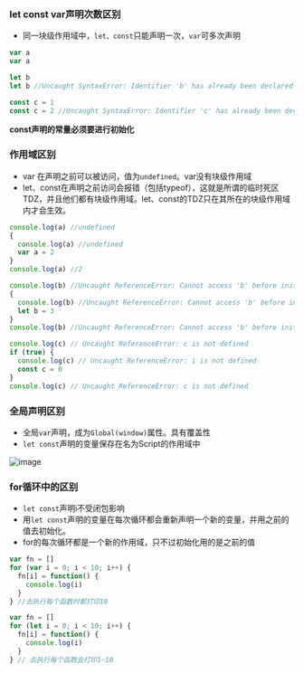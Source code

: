 ### let const var声明次数区别
- 同一块级作用域中，`let、const`只能声明一次，`var`可多次声明
```js
var a
var a

let b
let b //Uncaught SyntaxError: Identifier 'b' has already been declared

const c = 1
const c = 2 //Uncaught SyntaxError: Identifier 'c' has already been declared
```
**const声明的常量必须要进行初始化**
### 作用域区别
- var 在声明之前可以被访问，值为`undefined`。var没有块级作用域
- let、const在声明之前访问会报错（包括typeof），这就是所谓的临时死区TDZ，并且他们都有块级作用域。let、const的TDZ只在其所在的块级作用域内才会生效。
```js
console.log(a) //undefined
{
  console.log(a) //undefined
  var a = 2
}
console.log(a) //2

console.log(b) //Uncaught ReferenceError: Cannot access 'b' before initialization
{
  console.log(b) //Uncaught ReferenceError: Cannot access 'b' before initialization
  let b = 3
}
console.log(b) //Uncaught ReferenceError: Cannot access 'b' before initialization

console.log(c) // Uncaught ReferenceError: c is not defined
if (true) {
  console.log(c) // Uncaught ReferenceError: i is not defined
  const c = 0
}
console.log(c) // Uncaught ReferenceError: c is not defined
```
### 全局声明区别
- 全局`var`声明，成为`Global(window)`属性。具有覆盖性
- `let const`声明的变量保存在名为Script的作用域中

![image](https://note.youdao.com/favicon.ico)
### for循环中的区别
- `let const`声明i不受闭包影响
- 用`let const`声明的变量在每次循环都会重新声明一个新的变量，并用之前的值去初始化。
- for的每次循环都是一个新的作用域，只不过初始化用的是之前的值
```js
var fn = []
for (var i = 0; i < 10; i++) {
  fn[i] = function() {
    console.log(i)
  }
} //去执行每个函数时都打印10

var fn = []
for (let i = 0; i < 10; i++) {
  fn[i] = function() {
    console.log(i)
  }
} // 去执行每个函数会打印1~10
```
